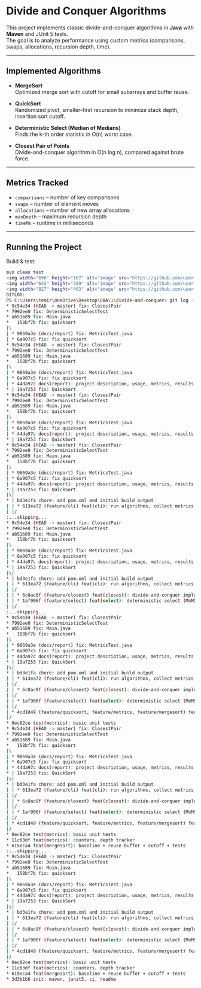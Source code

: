 # Divide and Conquer Algorithms

This project implements classic divide-and-conquer algorithms in **Java** with **Maven** and JUnit 5 tests.  
The goal is to analyze performance using custom metrics (comparisons, swaps, allocations, recursion depth, time).

---

##  Implemented Algorithms

- **MergeSort**  
  Optimized merge sort with cutoff for small subarrays and buffer reuse.

- **QuickSort**  
  Randomized pivot, smaller-first recursion to minimize stack depth, insertion sort cutoff.

- **Deterministic Select (Median of Medians)**  
  Finds the k-th order statistic in O(n) worst case.

- **Closest Pair of Points**  
  Divide-and-conquer algorithm in O(n log n), compared against brute force.

---

## Metrics Tracked

- `comparisons` – number of key comparisons  
- `swaps` – number of element moves  
- `allocations` – number of new array allocations  
- `maxDepth` – maximum recursion depth  
- `timeMs` – runtime in milliseconds  

---

##  Running the Project

Build & test:
```bash
mvn clean test
<img width="696" height="167" alt="image" src="https://github.com/user-attachments/assets/b5c9d572-60ca-4442-8d72-7a3affe9d121" />
<img width="645" height="309" alt="image" src="https://github.com/user-attachments/assets/30ba5195-68d2-455d-b4a7-b452e21267fb" />
<img width="827" height="463" alt="image" src="https://github.com/user-attachments/assets/c80e675b-3d77-427b-a298-9fb9e7148a6e" />
GITLOG:
PS C:\Users\temir\OneDrive\Desktop\DAA\1\divide-and-conquer> git log --oneline --graph --all
* 9c54e34 (HEAD -> master) fix: ClosestPair
* 7992ee0 fix: DeterministicSelectTest
* ab51689 fix: Main.java
*   158bf7b fix: quicksort
|\
| * 9869a3e (docs/report) fix: MetricsTest.java
| * 6a907c5 fix: fix quicksort
* 9c54e34 (HEAD -> master) fix: ClosestPair
* 7992ee0 fix: DeterministicSelectTest
* ab51689 fix: Main.java
*   158bf7b fix: quicksort
|\
| * 9869a3e (docs/report) fix: MetricsTest.java
| * 6a907c5 fix: fix quicksort
| * 44da97c docs(report): project description, usage, metrics, results template
* | 19a7253 fix: QuickSort
* 9c54e34 (HEAD -> master) fix: ClosestPair
* 7992ee0 fix: DeterministicSelectTest
* ab51689 fix: Main.java
*   158bf7b fix: quicksort
|\
| * 9869a3e (docs/report) fix: MetricsTest.java
| * 6a907c5 fix: fix quicksort
| * 44da97c docs(report): project description, usage, metrics, results template
* | 19a7253 fix: QuickSort
* 9c54e34 (HEAD -> master) fix: ClosestPair
* 7992ee0 fix: DeterministicSelectTest
* ab51689 fix: Main.java
*   158bf7b fix: quicksort
|\
| * 9869a3e (docs/report) fix: MetricsTest.java
| * 6a907c5 fix: fix quicksort
| * 44da97c docs(report): project description, usage, metrics, results template
* | 19a7253 fix: QuickSort
|\|
* | bd3e1fa chore: add pom.xml and initial build output
| | * 613ea72 (feature/cli) feat(cli): run algorithms, collect metrics, save results to CSV
| |/
:...skipping...
* 9c54e34 (HEAD -> master) fix: ClosestPair
* 7992ee0 fix: DeterministicSelectTest
* ab51689 fix: Main.java
*   158bf7b fix: quicksort
|\
| * 9869a3e (docs/report) fix: MetricsTest.java
| * 6a907c5 fix: fix quicksort
| * 44da97c docs(report): project description, usage, metrics, results template
* | 19a7253 fix: QuickSort
|\|
* | bd3e1fa chore: add pom.xml and initial build output
| | * 613ea72 (feature/cli) feat(cli): run algorithms, collect metrics, save results to CSV
| |/
| | * 6c8ac8f (feature/closest) feat(closest): divide-and-conquer implementation + tests
| | * 1af906f (feature/select) feat(select): deterministic select (MoM5) + tests
| |/
:...skipping...
* 9c54e34 (HEAD -> master) fix: ClosestPair
* 7992ee0 fix: DeterministicSelectTest
* ab51689 fix: Main.java
*   158bf7b fix: quicksort
|\
| * 9869a3e (docs/report) fix: MetricsTest.java
| * 6a907c5 fix: fix quicksort
| * 44da97c docs(report): project description, usage, metrics, results template
* | 19a7253 fix: QuickSort
|\|
* | bd3e1fa chore: add pom.xml and initial build output
| | * 613ea72 (feature/cli) feat(cli): run algorithms, collect metrics, save results to CSV
| |/
| | * 6c8ac8f (feature/closest) feat(closest): divide-and-conquer implementation + tests
| |/
| | * 1af906f (feature/select) feat(select): deterministic select (MoM5) + tests
| |/
| * 4cd1d49 (feature/quicksort, feature/metrics, feature/mergesort) feat(quicksort): smaller-first recursion, randomized pivot + tests
|/
* 0ec82ce test(metrics): basic unit tests
* 9c54e34 (HEAD -> master) fix: ClosestPair
* 7992ee0 fix: DeterministicSelectTest
* ab51689 fix: Main.java
*   158bf7b fix: quicksort
|\
| * 9869a3e (docs/report) fix: MetricsTest.java
| * 6a907c5 fix: fix quicksort
| * 44da97c docs(report): project description, usage, metrics, results template
* | 19a7253 fix: QuickSort
|\|
* | bd3e1fa chore: add pom.xml and initial build output
| | * 613ea72 (feature/cli) feat(cli): run algorithms, collect metrics, save results to CSV
| |/
| | * 6c8ac8f (feature/closest) feat(closest): divide-and-conquer implementation + tests
| |/
| | * 1af906f (feature/select) feat(select): deterministic select (MoM5) + tests
| |/
| * 4cd1d49 (feature/quicksort, feature/metrics, feature/mergesort) feat(quicksort): smaller-first recursion, randomized pivot + tests
|/
* 0ec82ce test(metrics): basic unit tests
* 11c63df feat(metrics): counters, depth tracker
* 615eca4 feat(mergesort): baseline + reuse buffer + cutoff + tests
:...skipping...
* 9c54e34 (HEAD -> master) fix: ClosestPair
* 7992ee0 fix: DeterministicSelectTest
* ab51689 fix: Main.java
*   158bf7b fix: quicksort
|\
| * 9869a3e (docs/report) fix: MetricsTest.java
| * 6a907c5 fix: fix quicksort
| * 44da97c docs(report): project description, usage, metrics, results template
* | 19a7253 fix: QuickSort
|\|
* | bd3e1fa chore: add pom.xml and initial build output
| | * 613ea72 (feature/cli) feat(cli): run algorithms, collect metrics, save results to CSV
| |/
| | * 6c8ac8f (feature/closest) feat(closest): divide-and-conquer implementation + tests
| |/
| | * 1af906f (feature/select) feat(select): deterministic select (MoM5) + tests
| |/
| * 4cd1d49 (feature/quicksort, feature/metrics, feature/mergesort) feat(quicksort): smaller-first recursion, randomized pivot + tests
|/
* 0ec82ce test(metrics): basic unit tests
* 11c63df feat(metrics): counters, depth tracker
* 615eca4 feat(mergesort): baseline + reuse buffer + cutoff + tests
* 3d3b1b6 init: maven, junit5, ci, readme
